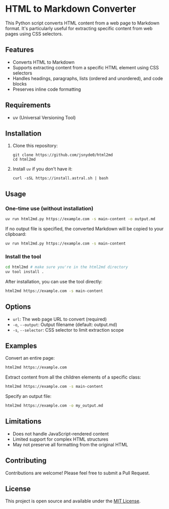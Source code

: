 # HTML to Markdown Converter

This Python script converts HTML content from a web page to Markdown format. It's particularly useful for extracting specific content from web pages using CSS selectors.

## Features

- Converts HTML to Markdown
- Supports extracting content from a specific HTML element using CSS selectors
- Handles headings, paragraphs, lists (ordered and unordered), and code blocks
- Preserves inline code formatting

## Requirements

- uv (Universal Versioning Tool)

## Installation

1. Clone this repository:
   ```
   git clone https://github.com/jsnyde0/html2md
   cd html2md
   ```

2. Install `uv` if you don't have it:
   ```
   curl -sSL https://install.astral.sh | bash
   ```

## Usage

### One-time use (without installation)

```bash
uv run html2md.py https://example.com -s main-content -o output.md
```
If no output file is specified, the converted Markdown will be copied to your clipboard:

```bash
uv run html2md.py https://example.com -s main-content
```

### Install the tool

```bash
cd html2md # make sure you're in the html2md directory
uv tool install .
```

After installation, you can use the tool directly:

```bash
html2md https://example.com -s main-content
```

## Options

- `url`: The web page URL to convert (required)
- `-o`, `--output`: Output filename (default: output.md)
- `-s`, `--selector`: CSS selector to limit extraction scope

## Examples

Convert an entire page:
```bash
html2md https://example.com
```

Extract content from all the children elements of a specific class:
```bash
html2md https://example.com -s main-content
```

Specify an output file:
```bash
html2md https://example.com -o my_output.md
```

## Limitations

- Does not handle JavaScript-rendered content
- Limited support for complex HTML structures
- May not preserve all formatting from the original HTML

## Contributing

Contributions are welcome! Please feel free to submit a Pull Request.

## License

This project is open source and available under the [MIT License](LICENSE).
